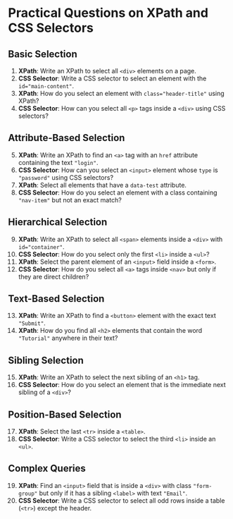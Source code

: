 # Practical Questions on XPath and CSS Selectors

## **Basic Selection**
1. **XPath**: Write an XPath to select all `<div>` elements on a page.  
2. **CSS Selector**: Write a CSS selector to select an element with the `id="main-content"`.  
3. **XPath**: How do you select an element with `class="header-title"` using XPath?  
4. **CSS Selector**: How can you select all `<p>` tags inside a `<div>` using CSS selectors?  

## **Attribute-Based Selection**
5. **XPath**: Write an XPath to find an `<a>` tag with an `href` attribute containing the text `"login"`.  
6. **CSS Selector**: How can you select an `<input>` element whose `type` is `"password"` using CSS selectors?  
7. **XPath**: Select all elements that have a `data-test` attribute.  
8. **CSS Selector**: How do you select an element with a class containing `"nav-item"` but not an exact match?  

## **Hierarchical Selection**
9. **XPath**: Write an XPath to select all `<span>` elements inside a `<div>` with `id="container"`.  
10. **CSS Selector**: How do you select only the first `<li>` inside a `<ul>`?  
11. **XPath**: Select the parent element of an `<input>` field inside a `<form>`.  
12. **CSS Selector**: How do you select all `<a>` tags inside `<nav>` but only if they are direct children?  

## **Text-Based Selection**
13. **XPath**: Write an XPath to find a `<button>` element with the exact text `"Submit"`.  
14. **XPath**: How do you find all `<h2>` elements that contain the word `"Tutorial"` anywhere in their text?  

## **Sibling Selection**
15. **XPath**: Write an XPath to select the next sibling of an `<h1>` tag.  
16. **CSS Selector**: How do you select an element that is the immediate next sibling of a `<div>`?  

## **Position-Based Selection**
17. **XPath**: Select the last `<tr>` inside a `<table>`.  
18. **CSS Selector**: Write a CSS selector to select the third `<li>` inside an `<ul>`.  

## **Complex Queries**
19. **XPath**: Find an `<input>` field that is inside a `<div>` with class `"form-group"` but only if it has a sibling `<label>` with text `"Email"`.  
20. **CSS Selector**: Write a CSS selector to select all odd rows inside a table (`<tr>`) except the header.  
